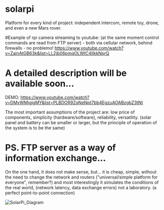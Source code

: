# solarpi
Platform for every kind of project:
independent intercom, remote toy, drone, and even a new Mars rover.

#Example of rpi camera streaming to youtube:
(at the same moment control commands are read from FTP server) - both via cellular network,
behind firewalls - no problemo!
https://www.youtube.com/watch?v=ZainAtGB63k&list=LL2jb06pmqOLWtC4lIkkNprQ

# A detailed description will be available soon...
DEMO: https://www.youtube.com/watch?v=DMvWMigjgMY&list=PLBDOR9ZqNeNpt7bb4EgzuAOABzgbZ3tNt

The most important assumptions of the project are:
low price of components, simplicity (hardware/software), reliability, versatility. (solar panel and battery can be smaller or larger,
but the principle of operation of the system is to be the same)

# PS. FTP server as a way of information exchange...
On the one hand, it does not make sense, but... it is cheap, simple, without the need to change the network and routers ("universal/simple platform for everyone", remember?)
and most interestingly it simulates the conditions of the real world, (network latency, data exchange errors) not a laboratory. (a perfect point-to-point connection)

![SolarPi_Diagram](https://user-images.githubusercontent.com/40343971/161832639-516f8f58-2a54-46cc-bd56-a6e17ebda555.jpg)
